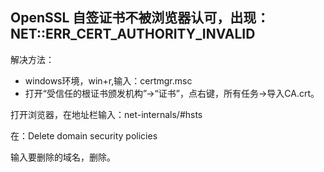 ## OpenSSL 自签证书不被浏览器认可，出现： NET::ERR_CERT_AUTHORITY_INVALID 



解决方法：

-   windows环境，win+r,输入：certmgr.msc
-   打开“受信任的根证书颁发机构”->“证书”，点右键，所有任务->导入CA.crt。



打开浏览器，在地址栏输入：net-internals/#hsts

在：Delete domain security policies

输入要删除的域名，删除。